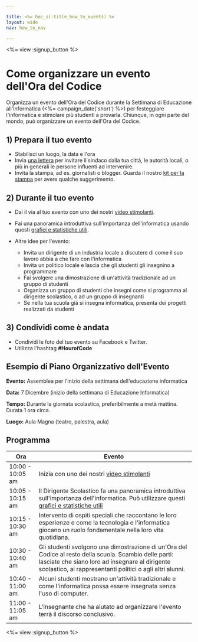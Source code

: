 ```yaml
---

title: <%= hoc_s(:title_how_to_events) %>
layout: wide
nav: how_to_nav

---
```


<%= view :signup_button %>

# Come organizzare un evento dell'Ora del Codice

Organizza un evento dell'Ora del Codice durante la Settimana di Educazione all'Informatica (<%= campaign_date('short') %>) per festeggiare l'informatica e stimolare più studenti a provarla. Chiunque, in ogni parte del mondo, può organizzare un evento dell'Ora del Codice.

## 1) Prepara il tuo evento

  * Stabilisci un luogo, la data e l'ora
  * Invia [una lettera](https://docs.google.com/a/code.org/document/d/1eP41sKW7y0qq_JvkRIgZK8dWYICaGRZ4CCDETXa78wY/edit) per invitare il sindaco dalla tua città, le autorità locali, o più in generali le persone influenti ad intervenire.
  * Invita la stampa, ad es. giornalisti o blogger. Guarda il nostro [kit per la stampa](<%= resolve_url('/promote/press-kit') %>) per avere qualche suggerimento.

## 2) Durante il tuo evento

  * Dai il via al tuo evento con uno dei nostri [ video stimolanti](<%= resolve_url('/promote/resources#videos') %>).
  * Fai una panoramica introduttiva sull'importanza dell'informatica usando questi [grafici e statistiche utili](<%= resolve_url('/promote/stats') %>).   
      
    
  * Altre idee per l'evento: 
      * Invita un dirigente di un industria locale a discutere di come il suo lavoro abbia a che fare con l'informatica
      * Invita un politico locale e lascia che gli studenti gli insegnino a programmare
      * Fai svolgere una dimostrazione di un'attività tradizionale ad un gruppo di studenti
      * Organizza un gruppo di studenti che insegni come si programma al dirigente scolastico, o ad un gruppo di insegnanti
      * Se nella tua scuola già si insegna informatica, presenta dei progetti realizzati da studenti

## 3) Condividi come è andata

  * Condividi le foto del tuo evento su Facebook e Twitter. 
  * Utilizza l'hashtag **#HourofCode**

## Esempio di Piano Organizzativo dell'Evento

**Evento:** Assemblea per l'inizio della settimana dell'educazione informatica

**Data:** 7 Dicembre (inizio della settimana di Educazione Informatica)

**Tempo:** Durante la giornata scolastica, preferibilmente a metà mattina. Durata 1 ora circa.

**Luogo:** Aula Magna (teatro, palestra, aula)   
  


## Programma

| Ora              | Evento                                                                                                                                                                                                                 |
| ---------------- | ---------------------------------------------------------------------------------------------------------------------------------------------------------------------------------------------------------------------- |
| 10:00 - 10:05 am | Inizia con uno dei nostri [video stimolanti](<%= resolve_url('/promote/resources#videos') %>)                                                                                                                            |
| 10:05 - 10:15 am | Il Dirigente Scolastico fa una panoramica introduttiva sull'importanza dell'informatica. Può utilizzare questi [grafici e statistiche utili](<%= resolve_url('/promote/stats') %>)                                       |
| 10:15 - 10:30 am | Intervento di ospiti speciali che raccontano le loro esperienze e come la tecnologia e l'informatica giocano un ruolo fondamentale nella loro vita quotidiana.                                                         |
| 10:30 - 10:40 am | Gli studenti svolgono una dimostrazione di un'Ora del Codice al resto della scuola. Scambio delle parti: lasciate che siano loro ad insegnare al dirigente scolastico, ai rappresentanti politici o agli altri alunni. |
| 10:40 - 11:00 am | Alcuni studenti mostrano un'attività tradizionale e come l'informatica possa essere insegnata senza l'uso di computer.                                                                                                 |
| 11:00 - 11:05 am | L'insegnante che ha aiutato ad organizzare l'evento terrà il discorso conclusivo.                                                                                                                                      |

<%= view :signup_button %>